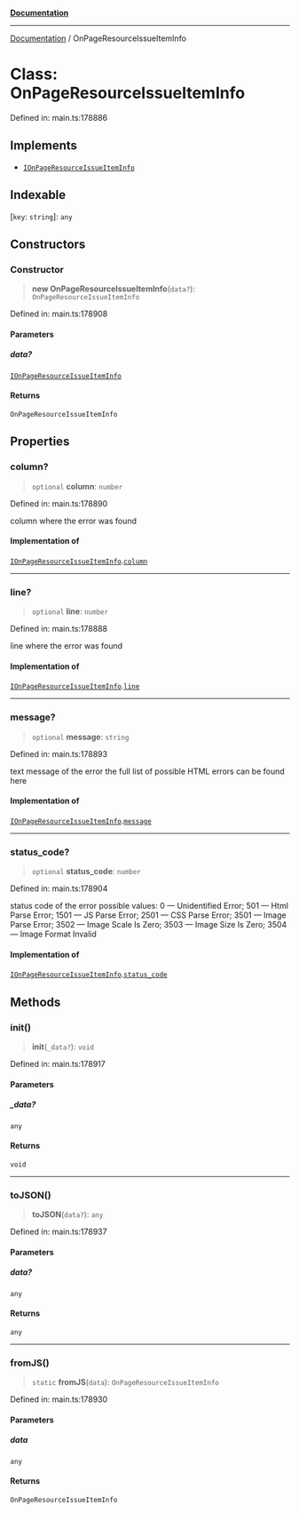 [**Documentation**](../README.md)

***

[Documentation](../README.md) / OnPageResourceIssueItemInfo

# Class: OnPageResourceIssueItemInfo

Defined in: main.ts:178886

## Implements

- [`IOnPageResourceIssueItemInfo`](../interfaces/IOnPageResourceIssueItemInfo.md)

## Indexable

\[`key`: `string`\]: `any`

## Constructors

### Constructor

> **new OnPageResourceIssueItemInfo**(`data?`): `OnPageResourceIssueItemInfo`

Defined in: main.ts:178908

#### Parameters

##### data?

[`IOnPageResourceIssueItemInfo`](../interfaces/IOnPageResourceIssueItemInfo.md)

#### Returns

`OnPageResourceIssueItemInfo`

## Properties

### column?

> `optional` **column**: `number`

Defined in: main.ts:178890

column where the error was found

#### Implementation of

[`IOnPageResourceIssueItemInfo`](../interfaces/IOnPageResourceIssueItemInfo.md).[`column`](../interfaces/IOnPageResourceIssueItemInfo.md#column)

***

### line?

> `optional` **line**: `number`

Defined in: main.ts:178888

line where the error was found

#### Implementation of

[`IOnPageResourceIssueItemInfo`](../interfaces/IOnPageResourceIssueItemInfo.md).[`line`](../interfaces/IOnPageResourceIssueItemInfo.md#line)

***

### message?

> `optional` **message**: `string`

Defined in: main.ts:178893

text message of the error
the full list of possible HTML errors can be found here

#### Implementation of

[`IOnPageResourceIssueItemInfo`](../interfaces/IOnPageResourceIssueItemInfo.md).[`message`](../interfaces/IOnPageResourceIssueItemInfo.md#message)

***

### status\_code?

> `optional` **status\_code**: `number`

Defined in: main.ts:178904

status code of the error
possible values:
0 — Unidentified Error;
501 — Html Parse Error;
1501 — JS Parse Error;
2501 — CSS Parse Error;
3501 — Image Parse Error;
3502 — Image Scale Is Zero;
3503 — Image Size Is Zero;
3504 — Image Format Invalid

#### Implementation of

[`IOnPageResourceIssueItemInfo`](../interfaces/IOnPageResourceIssueItemInfo.md).[`status_code`](../interfaces/IOnPageResourceIssueItemInfo.md#status_code)

## Methods

### init()

> **init**(`_data?`): `void`

Defined in: main.ts:178917

#### Parameters

##### \_data?

`any`

#### Returns

`void`

***

### toJSON()

> **toJSON**(`data?`): `any`

Defined in: main.ts:178937

#### Parameters

##### data?

`any`

#### Returns

`any`

***

### fromJS()

> `static` **fromJS**(`data`): `OnPageResourceIssueItemInfo`

Defined in: main.ts:178930

#### Parameters

##### data

`any`

#### Returns

`OnPageResourceIssueItemInfo`
